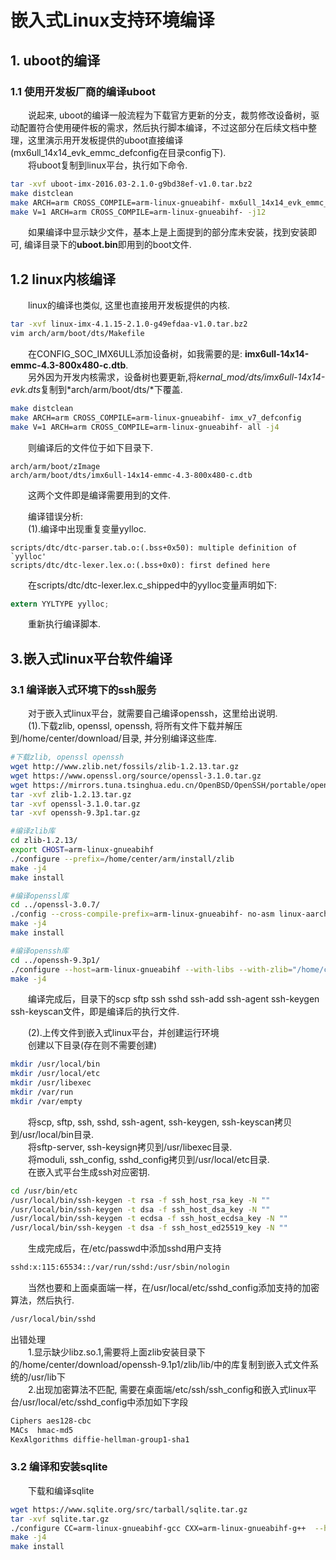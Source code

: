 # 嵌入式Linux支持环境编译

## 1. uboot的编译
### 1.1 使用开发板厂商的编译uboot
&emsp;&emsp;说起来, uboot的编译一般流程为下载官方更新的分支，裁剪修改设备树，驱动配置符合使用硬件板的需求，然后执行脚本编译，不过这部分在后续文档中整理，这里演示用开发板提供的uboot直接编译(mx6ull_14x14_evk_emmc_defconfig在目录config下).<br />
&emsp;&emsp;将uboot复制到linux平台，执行如下命令.<br />

```bash
tar -xvf uboot-imx-2016.03-2.1.0-g9bd38ef-v1.0.tar.bz2
make distclean
make ARCH=arm CROSS_COMPILE=arm-linux-gnueabihf- mx6ull_14x14_evk_emmc_defconfig
make V=1 ARCH=arm CROSS_COMPILE=arm-linux-gnueabihf- -j12
```

&emsp;&emsp;如果编译中显示缺少文件，基本上是上面提到的部分库未安装，找到安装即可, 编译目录下的**uboot.bin**即用到的boot文件.<br />

## 1.2 linux内核编译

&emsp;&emsp;linux的编译也类似, 这里也直接用开发板提供的内核.<br />

```bash
tar -xvf linux-imx-4.1.15-2.1.0-g49efdaa-v1.0.tar.bz2
vim arch/arm/boot/dts/Makefile
```

&emsp;&emsp;在CONFIG_SOC_IMX6ULL添加设备树，如我需要的是:
**imx6ull-14x14-emmc-4.3-800x480-c.dtb**.<br />
&emsp;&emsp;另外因为开发内核需求，设备树也要更新,将*kernal_mod/dts/imx6ull-14x14-evk.dts*复制到*arch/arm/boot/dts/*下覆盖.<br />

```bash
make distclean
make ARCH=arm CROSS_COMPILE=arm-linux-gnueabihf- imx_v7_defconfig
make V=1 ARCH=arm CROSS_COMPILE=arm-linux-gnueabihf- all -j4
```

&emsp;&emsp;则编译后的文件位于如下目录下.<br />
```
arch/arm/boot/zImage  
arch/arm/boot/dts/imx6ull-14x14-emmc-4.3-800x480-c.dtb  
```
&emsp;&emsp;这两个文件即是编译需要用到的文件.<br />

&emsp;&emsp;编译错误分析:<br />
&emsp;&emsp;(1).编译中出现重复变量yylloc.<br />
```
scripts/dtc/dtc-parser.tab.o:(.bss+0x50): multiple definition of `yylloc'  
scripts/dtc/dtc-lexer.lex.o:(.bss+0x0): first defined here
```
&emsp;&emsp;在scripts/dtc/dtc-lexer.lex.c_shipped中的yylloc变量声明如下:<br />

```c
extern YYLTYPE yylloc;
```
&emsp;&emsp;重新执行编译脚本.<br />

## 3.嵌入式linux平台软件编译

### 3.1 编译嵌入式环境下的ssh服务
&emsp;&emsp;对于嵌入式linux平台，就需要自己编译openssh，这里给出说明.<br />
&emsp;&emsp;(1).下载zlib, openssl, openssh, 将所有文件下载并解压到/home/center/download/目录, 并分别编译这些库.<br />

```bash
#下载zlib, openssl openssh
wget http://www.zlib.net/fossils/zlib-1.2.13.tar.gz
wget https://www.openssl.org/source/openssl-3.1.0.tar.gz
wget https://mirrors.tuna.tsinghua.edu.cn/OpenBSD/OpenSSH/portable/openssh-9.3p1.tar.gz
tar -xvf zlib-1.2.13.tar.gz
tar -xvf openssl-3.1.0.tar.gz
tar -xvf openssh-9.3p1.tar.gz

#编译zlib库
cd zlib-1.2.13/
export CHOST=arm-linux-gnueabihf
./configure --prefix=/home/center/arm/install/zlib
make -j4
make install

#编译openssl库
cd ../openssl-3.0.7/
./config --cross-compile-prefix=arm-linux-gnueabihf- no-asm linux-aarch64 --prefix=/home/center/arm/install/openssl
make -j4
make install

#编译openssh库
cd ../openssh-9.3p1/
./configure --host=arm-linux-gnueabihf --with-libs --with-zlib="/home/center/arm/install/zlib" --with-ssl-dir="/home/center/arm/install/openssl" --disable-etc-default-login 
make -j4
```
&emsp;&emsp;编译完成后，目录下的scp sftp ssh sshd ssh-add ssh-agent ssh-keygen ssh-keyscan文件，即是编译后的执行文件.<br />

&emsp;&emsp;(2).上传文件到嵌入式linux平台，并创建运行环境<br />
&emsp;&emsp;创建以下目录(存在则不需要创建)<br />

```bash
mkdir /usr/local/bin
mkdir /usr/local/etc
mkdir /usr/libexec
mkdir /var/run
mkdir /var/empty
```

&emsp;&emsp;将scp, sftp, ssh, sshd, ssh-agent, ssh-keygen, ssh-keyscan拷贝到/usr/local/bin目录.<br />
&emsp;&emsp;将sftp-server, ssh-keysign拷贝到/usr/libexec目录.<br />
&emsp;&emsp;将moduli, ssh_config, sshd_config拷贝到/usr/local/etc目录.<br />
&emsp;&emsp;在嵌入式平台生成ssh对应密钥.<br />

```bash
cd /usr/bin/etc
/usr/local/bin/ssh-keygen -t rsa -f ssh_host_rsa_key -N ""
/usr/local/bin/ssh-keygen -t dsa -f ssh_host_dsa_key -N ""
/usr/local/bin/ssh-keygen -t ecdsa -f ssh_host_ecdsa_key -N ""
/usr/local/bin/ssh-keygen -t dsa -f ssh_host_ed25519_key -N ""
```

&emsp;&emsp;生成完成后，在/etc/passwd中添加sshd用户支持<br />

```bash
sshd:x:115:65534::/var/run/sshd:/usr/sbin/nologin
```

&emsp;&emsp;当然也要和上面桌面端一样，在/usr/local/etc/sshd_config添加支持的加密算法，然后执行.<br />

```bash
/usr/local/bin/sshd
```

出错处理<br />
&emsp;&emsp;1.显示缺少libz.so.1,需要将上面zlib安装目录下的/home/center/download/openssh-9.1p1/zlib/lib/中的库复制到嵌入式文件系统的/usr/lib下  
&emsp;&emsp;2.出现加密算法不匹配, 需要在桌面端/etc/ssh/ssh_config和嵌入式linux平台/usr/local/etc/sshd_config中添加如下字段  

```bash
Ciphers aes128-cbc
MACs  hmac-md5
KexAlgorithms diffie-hellman-group1-sha1
```

### 3.2 编译和安装sqlite
&emsp;&emsp;下载和编译sqlite
```bash
wget https://www.sqlite.org/src/tarball/sqlite.tar.gz
tar -xvf sqlite.tar.gz
./configure CC=arm-linux-gnueabihf-gcc CXX=arm-linux-gnueabihf-g++  --host=arm-linux --prefix=/home/center/arm/install/sqlite
make -j4
make install
```

